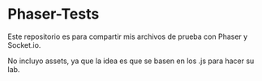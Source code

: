 # Phaser-Tests
Este repositorio es para compartir mis archivos de prueba con Phaser y Socket.io.

No incluyo assets, ya que la idea es que se basen en los .js para hacer su lab.



